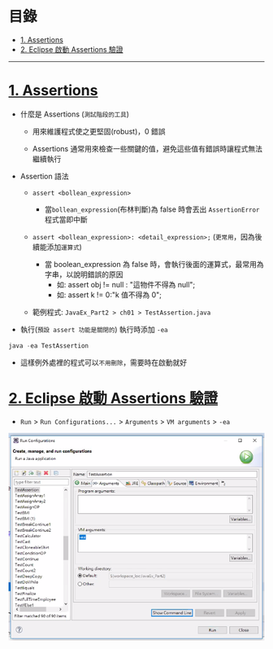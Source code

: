 <h1 id="top">目錄</h1>

- [1. Assertions](#s1)
- [2. Eclipse 啟動 Assertions 驗證](#s2)

---

# <a id='s1' class='md-title' href='#top'>1. Assertions</a>

- 什麼是 Assertions (`測試階段的工具`)

  - 用來維護程式使之更堅固(robust)，0 錯誤

  - Assertions 通常用來檢查一些關鍵的值，避免這些值有錯誤時讓程式無法繼續執行

- Assertion 語法

  - `assert <bollean_expression>`

    - 當`bollean_expression`(布林判斷)為 false 時會丟出 `AssertionError` 程式當即中斷

  - `assert <bollean_expression>: <detail_expression>;` (`更常用`，因為後續能添加`運算式`)

    - 當 boolean_expression 為 false 時，會執行後面的運算式，最常用為字串，以說明錯誤的原因
      - 如: assert obj != null : "這物件不得為 null";
      - 如: assert k != 0:"k 值不得為 0";

  - 範例程式: `JavaEx_Part2 > ch01 > TestAssertion.java`

- 執行(`預設 assert 功能是關閉的`) 執行時添加 `-ea`

```cs
java -ea TestAssertion
```

- 這樣例外處裡的程式可以`不用刪除`，需要時在啟動就好

# <a id='s2' class='md-title' href='#top'>2. Eclipse 啟動 Assertions 驗證</a>

- `Run` > `Run Configurations...` > `Arguments` > `VM arguments` > `-ea`

<div style="text-align:center">
  <img src="./image/14-4_01.png">
</div>
